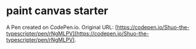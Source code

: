 # paint canvas starter

A Pen created on CodePen.io. Original URL: [https://codepen.io/Shuo-the-typescripter/pen/rNgMLPV](https://codepen.io/Shuo-the-typescripter/pen/rNgMLPV).


